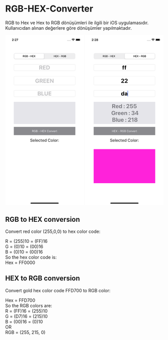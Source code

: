 # RGB-HEX-Converter

RGB to Hex ve Hex to RGB dönüşümleri ile ilgili bir iOS uygulamasıdır. <br>
Kullanıcıdan alınan değerlere göre dönüşümler yapılmaktadır. <br>

<img src = "rgbtohex.png" width=250>  <img src = "rgbtohex1.png" width=250>
## RGB to HEX conversion

Convert red color (255,0,0) to hex color code: <br>

R = (255)10 = (FF)16 <br>
G = (0)10 = (00)16 <br>
B = (0)10 = (00)16 <br>
So the hex color code is: <br>
Hex = FF0000 <br>

## HEX to RGB conversion

Convert gold hex color code FFD700 to RGB color:<br>

Hex = FFD700<br>
So the RGB colors are:<br>
R = (FF)16 = (255)10<br>
G = (D7)16 = (215)10<br>
B = (00)16 = (0)10<br>
OR<br>
RGB = (255, 215, 0)<br>


